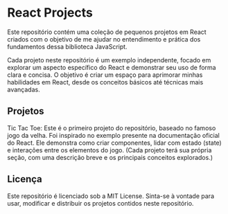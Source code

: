 # React Projects
Este repositório contém uma coleção de pequenos projetos em React criados com o objetivo de me ajudar no entendimento e prática dos fundamentos dessa biblioteca JavaScript.

Cada projeto neste repositório é um exemplo independente, focado em explorar um aspecto específico do React e demonstrar seu uso de forma clara e concisa. O objetivo é criar um espaço para aprimorar minhas habilidades em React, desde os conceitos básicos até técnicas mais avançadas.

## Projetos
Tic Tac Toe: Este é o primeiro projeto do repositório, baseado no famoso jogo da velha. Foi inspirado no exemplo presente na documentação oficial do React. Ele demonstra como criar componentes, lidar com estado (state) e interações entre os elementos do jogo.
(Cada projeto terá sua própria seção, com uma descrição breve e os principais conceitos explorados.)

## Licença
Este repositório é licenciado sob a MIT License. Sinta-se à vontade para usar, modificar e distribuir os projetos contidos neste repositório.